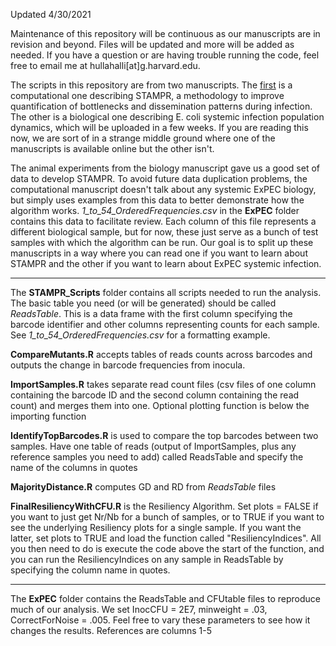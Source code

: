 Updated 4/30/2021

Maintenance of this repository will be continuous as our manuscripts are in revision and beyond. Files will be updated and more will be added as needed. If you have a question or are having trouble running the code, feel free to email me at hullahalli[at]g.harvard.edu. 

The scripts in this repository are from two manuscripts. The [first](https://www.biorxiv.org/content/10.1101/2021.04.28.441820v1) is a computational one describing STAMPR, a methodology to improve quantification of bottlenecks and dissemination patterns during infection. The other is a biological one describing E. coli systemic infection population dynamics, which will be uploaded in a few weeks. If you are reading this now, we are sort of in a strange middle ground where one of the manuscripts is available online but the other isn't. 

The animal experiments from the biology manuscript gave us a good set of data to develop STAMPR. To avoid future data duplication problems, the computational manuscript doesn't talk about any systemic ExPEC biology, but simply uses examples from this data to better demonstrate how the algorithm works. *1_to_54_OrderedFrequencies.csv* in the **ExPEC** folder contains this data to facilitate review. Each column of this file represents a different biological sample, but for now, these just serve as a bunch of test samples with which the algorithm can be run. Our goal is to split up these manuscripts in a way where you can read one if you want to learn about STAMPR and the other if you want to learn about ExPEC systemic infection.

-----

The **STAMPR_Scripts** folder contains all scripts needed to run the analysis. 
The basic table you need (or will be generated) should be called *ReadsTable*. This is a data frame with the first column specifying the barcode identifier and other columns representing counts for each sample. See *1_to_54_OrderedFrequencies.csv* for a formatting example.


**CompareMutants.R** accepts tables of reads counts across barcodes and outputs the change in barcode frequencies from inocula. 

**ImportSamples.R** takes separate read count files (csv files of one column containing the barcode ID and the second column containing the read count) and merges them into one. Optional plotting function is below the importing function

**IdentifyTopBarcodes.R** is used to compare the top barcodes between two samples. Have one table of reads (output of ImportSamples, plus any reference samples you need to add) called ReadsTable and specify the name of the columns in quotes 

**MajorityDistance.R** computes GD and RD from *ReadsTable* files

**FinalResiliencyWithCFU.R** is the Resiliency Algorithm. Set plots = FALSE if you want to just get Nr/Nb for a bunch of samples, or to TRUE if you want to see the underlying Resiliency plots for a single sample. If you want the latter, set plots to TRUE and load the function called "ResiliencyIndices". All you then need to do is execute the code above the start of the function, and you can run the ResiliencyIndices on any sample in ReadsTable by specifying the column name in quotes. 

-----

The **ExPEC** folder contains the ReadsTable and CFUtable files to reproduce much of our analysis. We set InocCFU = 2E7, minweight = .03, CorrectForNoise = .005. Feel free to vary these parameters to see how it changes the results. References are columns 1-5

